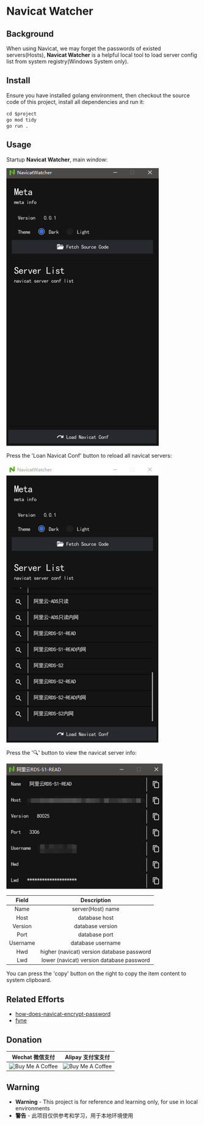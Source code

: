 # Navicat Watcher

## Background

When using Navicat, we may forget the passwords of existed servers(Hosts), **Navicat Watcher** is a helpful local tool to load server config list from system registry(Windows System only).

## Install

Ensure you have installed golang environment, then checkout the source code of this project, install all dependencies and run it: 

```shell
cd $project
go mod tidy
go run .
```

## Usage

Startup **Navicat Watcher**, main window:

![main window](doc/screenshots/main.png)

Press the 'Loan Navicat Conf' button to reload all navicat servers:

![load conf](doc/screenshots/load.png)

Press the '🔍' button to view the navicat server info:

![server info](doc/screenshots/info.png)

|  Field   |                    Description                     |
|:--------:|:--------------------------------------------------:|
|   Name   |                 server(Host) name                  |
|   Host   |                   database host                    |
| Version  |                  database version                  |
|   Port   |                   database port                    |
| Username |                 database username                  |
|   Hwd    |     higher (navicat) version database password     |
|   Lwd    |     lower (navicat) version database password      |

You can press the 'copy' button on the right to copy the item content to system clipboard.

## Related Efforts

- [how-does-navicat-encrypt-password](https://github.com/HyperSine/how-does-navicat-encrypt-password)
- [fyne](https://github.com/fyne-io/fyne)

## Donation

|                                         Wechat 微信支付                                         |                                        Alipay 支付宝支付                                        |
| :---------------------------------------------------------------------------------------------: | :---------------------------------------------------------------------------------------------: |
| <img src="https://throwable-blog-1256189093.cos.ap-guangzhou.myqcloud.com/mine/wechat-code-400.png" alt="Buy Me A Coffee" width="200"> | <img src="https://throwable-blog-1256189093.cos.ap-guangzhou.myqcloud.com/mine/square-alipay.png" alt="Buy Me A Coffee" width="200"> |

## Warning

- **Warning** - This project is for reference and learning only, for use in local environments
- **警告** - 此项目仅供参考和学习，用于本地环境使用




